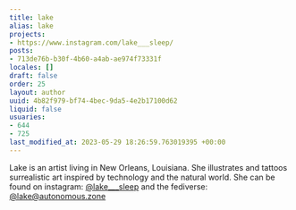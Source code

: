 ```yaml
---
title: lake
alias: lake
projects:
- https://www.instagram.com/lake___sleep/
posts:
- 713de76b-b30f-4b60-a4ab-ae974f73331f
locales: []
draft: false
order: 25
layout: author
uuid: 4b82f979-bf74-4bec-9da5-4e2b17100d62
liquid: false
usuaries:
- 644
- 725
last_modified_at: 2023-05-29 18:26:59.763019395 +00:00
---
```


<p style="text-align:start">Lake is an artist living in New Orleans, Louisiana. She illustrates and tattoos surrealistic art inspired by technology and the natural world. She can be found on instagram: <a href="https://instagram.com/lake___sleep" rel="noopener" target="_blank" referrerpolicy="strict-origin-when-cross-origin">@lake___sleep</a> and the fediverse: <a href="https://autonomous.zone/@lake" rel="noopener" target="_blank" referrerpolicy="strict-origin-when-cross-origin">@lake@autonomous.zone</a></p>